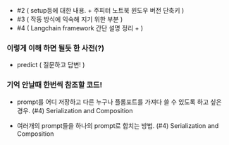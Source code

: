 - #2 ( setup등에 대한 내용. + 주피터 노트북 윈도우 버전 단축키 )
- #3 ( 작동 방식에 익숙해 지기 위한 부분 )
- #4 ( Langchain framework 간단 설명 정리 + )

### 이렇게 이해 하면 될듯 한 사전(?)

- predict ( 질문하고 답변! )

### 기억 안날때 한번씩 참조할 코드!

- prompt를 어디 저장하고 다른 누구나 플롬포트를 가져다 쓸 수 있도록 하고 싶은 경우. (#4) Serialization and Composition

- 여러개의 prompt들을 하나의 prompt로 합치는 방법. (#4) Serialization and Composition
